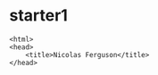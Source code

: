 # starter1
<!DOCTYPE html>
    <html>
    <head>
        <title>Nicolas Ferguson</title>
    </head>
</html>
